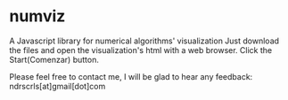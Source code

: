 # numviz
A Javascript library for numerical algorithms' visualization
Just download the files and open the visualization's html with a web browser. Click the Start(Comenzar) button.

Please feel free to contact me, I will be glad to hear any feedback:
ndrscrls[at]gmail[dot]com
